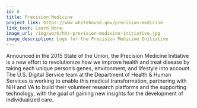 ```yaml
---
id: 6
title: Precision Medicine
project_link: https://www.whitehouse.gov/precision-medicine 
link_text: Learn More
image_url: /img/work/hhs-precision-medicine-initiative.jpg
image_description: Logo for the Precision Medicine Initiative
---
```


Announced in the 2015 State of the Union, the Precision Medicine Initiative is a new effort to revolutionize how we improve health and treat disease by taking each unique person&#8217;s genes, environment, and lifestyle into account. The U.S. Digital Service team at the Department of Health &amp; Human Services is working to enable this medical transformation, partnering with NIH and VA to build their volunteer research platforms and the supporting technology, with the goal of gaining new insights for the development of individualized care.